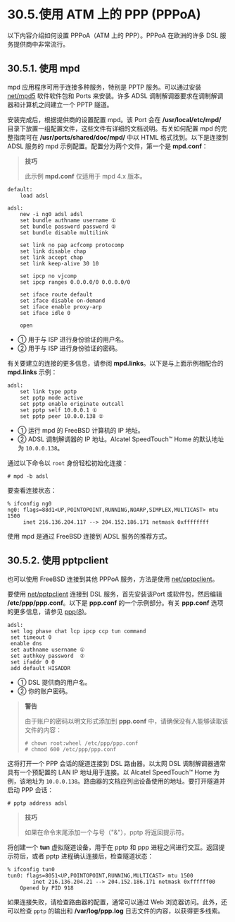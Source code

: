 # 30.5.使用 ATM 上的 PPP (PPPoA)

以下内容介绍如何设置 PPPoA（ATM 上的 PPP）。PPPoA 在欧洲的许多 DSL 服务提供商中非常流行。

## 30.5.1. 使用 mpd

mpd 应用程序可用于连接多种服务，特别是 PPTP 服务。可以通过安装 [net/mpd5](https://cgit.freebsd.org/ports/tree/net/mpd5/) 软件软件包和 Ports 来安装。许多 ADSL 调制解调器要求在调制解调器和计算机之间建立一个 PPTP 隧道。

安装完成后，根据提供商的设置配置 mpd。该 Port 会在 **/usr/local/etc/mpd/** 目录下放置一组配置文件，这些文件有详细的文档说明。有关如何配置 mpd 的完整指南可在 **/usr/ports/shared/doc/mpd/** 中以 HTML 格式找到。以下是连接到 ADSL 服务的 mpd 示例配置。配置分为两个文件，第一个是 **mpd.conf**：

>**技巧**
>
>此示例 **mpd.conf** 仅适用于 mpd 4.x 版本。

```
default:
    load adsl

adsl:
    new -i ng0 adsl adsl
    set bundle authname username ①
    set bundle password password ②
    set bundle disable multilink

    set link no pap acfcomp protocomp
    set link disable chap
    set link accept chap
    set link keep-alive 30 10

    set ipcp no vjcomp
    set ipcp ranges 0.0.0.0/0 0.0.0.0/0

    set iface route default
    set iface disable on-demand
    set iface enable proxy-arp
    set iface idle 0

    open
```

- ① 用于与 ISP 进行身份验证的用户名。
- ② 用于与 ISP 进行身份验证的密码。  

有关要建立的连接的更多信息，请参阅 **mpd.links**。以下是与上面示例相配合的 **mpd.links** 示例：

```
adsl:
    set link type pptp
    set pptp mode active
    set pptp enable originate outcall
    set pptp self 10.0.0.1 ①
    set pptp peer 10.0.0.138 ②
```

- ① 运行 mpd 的 FreeBSD 计算机的 IP 地址。
- ② ADSL 调制解调器的 IP 地址。Alcatel SpeedTouch™ Home 的默认地址为 `10.0.0.138`。

通过以下命令以 `root` 身份轻松初始化连接：

```
# mpd -b adsl
```

要查看连接状态：

```
% ifconfig ng0
ng0: flags=88d1<UP,POINTOPOINT,RUNNING,NOARP,SIMPLEX,MULTICAST> mtu 1500
     inet 216.136.204.117 --> 204.152.186.171 netmask 0xffffffff
```

使用 mpd 是通过 FreeBSD 连接到 ADSL 服务的推荐方式。

## 30.5.2. 使用 pptpclient

也可以使用 FreeBSD 连接到其他 PPPoA 服务，方法是使用 [net/pptpclient](https://cgit.freebsd.org/ports/tree/net/pptpclient/)。

要使用 [net/pptpclient](https://cgit.freebsd.org/ports/tree/net/pptpclient/) 连接到 DSL 服务，首先安装该Port 或软件包，然后编辑 **/etc/ppp/ppp.conf**。以下是 **ppp.conf** 的一个示例部分。有关 **ppp.conf** 选项的更多信息，请参见 [ppp(8)](https://man.freebsd.org/cgi/man.cgi?query=ppp&sektion=8&format=html)。

```
adsl:
 set log phase chat lcp ipcp ccp tun command
 set timeout 0
 enable dns
 set authname username ①
 set authkey password  ②
 set ifaddr 0 0
 add default HISADDR
```

- ① DSL 提供商的用户名。
- ② 你的账户密码。

>**警告**
>
>由于账户的密码以明文形式添加到 **ppp.conf** 中，请确保没有人能够读取该文件的内容：
>
>```
># chown root:wheel /etc/ppp/ppp.conf
># chmod 600 /etc/ppp/ppp.conf
>```

这将打开一个 PPP 会话的隧道连接到 DSL 路由器。以太网 DSL 调制解调器通常具有一个预配置的 LAN IP 地址用于连接。以 Alcatel SpeedTouch™ Home 为例，该地址为 `10.0.0.138`。路由器的文档应列出设备使用的地址。要打开隧道并启动 PPP 会话：

```
# pptp address adsl
```

>**技巧**
>
>如果在命令末尾添加一个与号（"&"），pptp 将返回提示符。

将创建一个 **tun** 虚拟隧道设备，用于在 pptp 和 ppp 进程之间进行交互。返回提示符后，或者 pptp 进程确认连接后，检查隧道状态：

```
% ifconfig tun0
tun0: flags=8051<UP,POINTOPOINT,RUNNING,MULTICAST> mtu 1500
        inet 216.136.204.21 --> 204.152.186.171 netmask 0xffffff00
	Opened by PID 918
```

如果连接失败，请检查路由器的配置，通常可以通过 Web 浏览器访问。此外，还可以检查 `pptp` 的输出和 **/var/log/ppp.log** 日志文件的内容，以获得更多线索。
